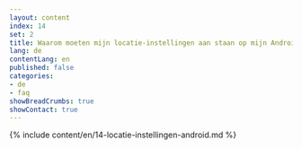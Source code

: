 ```yaml
---
layout: content
index: 14
set: 2
title: Waarom moeten mijn locatie-instellingen aan staan op mijn Android-telefoon?
lang: de
contentLang: en
published: false
categories:
- de
- faq
showBreadCrumbs: true
showContact: true
---
```

{% include content/en/14-locatie-instellingen-android.md %}
